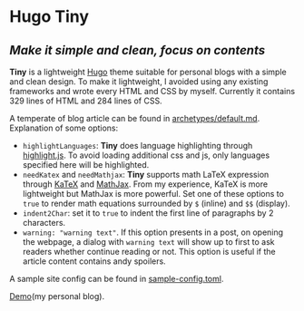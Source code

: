 # Hugo Tiny

## _Make it simple and clean, focus on contents_

__Tiny__ is a lightweight [Hugo](https://gohugo.io) theme suitable for personal blogs with a simple and clean design. To make it lightweight, I avoided using any existing frameworks and wrote every HTML and CSS by myself. Currently it contains 329 lines of HTML and 284 lines of CSS.

A temperate of blog article can be found in [archetypes/default.md](https://github.com/Lencerf/hugo-theme-tiny/blob/master/archetypes/default.md). Explanation of some options:
* `highlightLanguages`: __Tiny__ does language highlighting through [highlight.js](https://highlightjs.org). To avoid loading additional css and js, only languages specified here will be highlighted.
* `needKatex` and `needMathjax`: __Tiny__ supports math LaTeX expression through [KaTeX](https://katex.org) and [MathJax](https://www.mathjax.org). From my experience, KaTeX is more lightweight but MathJax is more powerful. Set one of these options to `true` to render math equations surrounded by `$` (inline) and `$$` (display).
* `indent2Char`: set it to `true` to 
indent the first line of paragraphs by 2 characters.
* `warning: "warning text"`. If this option presents in a post, on opening the webpage, a dialog with `warning text` will show up to first to ask readers whether continue reading or not. This option is useful if the article content contains andy spoilers.

A sample site config can be found in [sample-config.toml](https://github.com/Lencerf/hugo-theme-tiny/blob/master/sample-config.toml). 

[Demo](https://lencerf.github.io)(my personal blog).